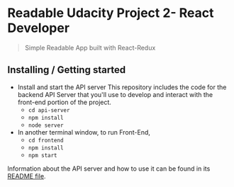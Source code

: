 # Readable Udacity Project 2- React Developer
> Simple Readable App built with React-Redux

## Installing / Getting started

* Install and start the API server
This repository includes the code for the backend API Server that you'll use to develop and interact with the front-end portion of the project.
    - `cd api-server`
    - `npm install`
    - `node server`
* In another terminal window, to run Front-End, 
    - `cd frontend`
     - `npm install`
    - `npm start`

Information about the API server and how to use it can be found in its [README file](api-server/README.md).
